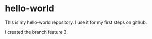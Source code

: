 # hello-world

This is my hello-world repository. I use it for my first steps on github.

I created the branch feature 3.
